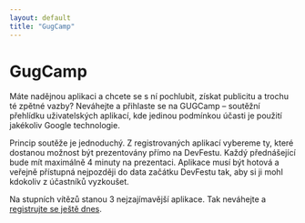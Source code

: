 ```yaml
---
layout: default
title: "GugCamp"
---
```


GugCamp
=======

Máte nadějnou aplikaci a chcete se s ní pochlubit, získat publicitu a trochu té zpětné vazby? Neváhejte a přihlaste se na GUGCamp – soutěžní přehlídku uživatelských aplikací, kde jedinou podmínkou účasti je použití jakékoliv Google technologie.
 
Princip soutěže je jednoduchý. Z registrovaných aplikací vybereme ty, které dostanou možnost být prezentovány přímo na DevFestu. Každý přednášející bude mít maximálně 4 minuty na prezentaci. Aplikace musí být hotová a veřejně přístupná nejpozději do data začátku DevFestu tak, aby si ji mohl kdokoliv z účastníků vyzkoušet.
 
<p>Na stupních vítězů stanou 3 nejzajímavější aplikace. Tak neváhejte a <a href="http://goo.gl/F6T5tj">registrujte se ještě dnes</a>.</p>